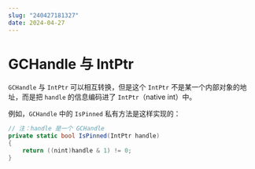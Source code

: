 ```yaml
---
slug: "240427181327"
date: 2024-04-27
---
```


# GCHandle 与 IntPtr

`GCHandle` 与 `IntPtr` 可以相互转换，但是这个 `IntPtr` 不是某一个内部对象的地址，而是把 `handle` 的信息编码进了 `IntPtr`（native int）中。

例如，`GCHandle` 中的 `IsPinned` 私有方法是这样实现的：

``` csharp
// 注：handle 是一个 GCHandle
private static bool IsPinned(IntPtr handle)
{
    return ((nint)handle & 1) != 0;
}
```


